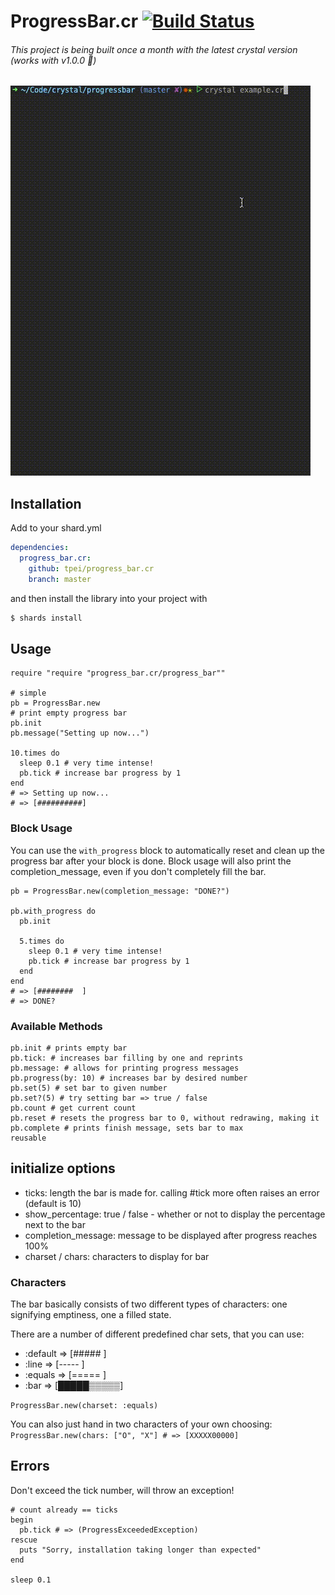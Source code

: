 # ProgressBar.cr [![Build Status](https://travis-ci.org/TPei/progress_bar.cr.svg?branch=master)](https://travis-ci.org/TPei/progress_bar.cr)

###### This project is being built once a month with the latest crystal version (works with v1.0.0 🎉)

![progress animation](https://github.com/tpei/progress_bar.cr/raw/master/demo.gif)

## Installation

Add to your shard.yml

```yaml
dependencies:
  progress_bar.cr:
    github: tpei/progress_bar.cr
    branch: master
```

and then install the library into your project with

```bash
$ shards install
```

## Usage

```crystal
require "require "progress_bar.cr/progress_bar""

# simple
pb = ProgressBar.new
# print empty progress bar
pb.init
pb.message("Setting up now...")

10.times do
  sleep 0.1 # very time intense!
  pb.tick # increase bar progress by 1
end
# => Setting up now...
# => [##########]
```

### Block Usage

You can use the `with_progress` block to automatically reset and clean
up the progress bar after your block is done.
Block usage will also print the completion_message, even if you don't
completely fill the bar.

```crystal
pb = ProgressBar.new(completion_message: "DONE?")

pb.with_progress do
  pb.init

  5.times do
    sleep 0.1 # very time intense!
    pb.tick # increase bar progress by 1
  end
end
# => [########  ]
# => DONE?
```

###  Available Methods
```crystal
pb.init # prints empty bar
pb.tick: # increases bar filling by one and reprints
pb.message: # allows for printing progress messages
pb.progress(by: 10) # increases bar by desired number
pb.set(5) # set bar to given number
pb.set?(5) # try setting bar => true / false
pb.count # get current count
pb.reset # resets the progress bar to 0, without redrawing, making it
pb.complete # prints finish message, sets bar to max
reusable
```

## initialize options

- ticks: length the bar is made for. calling #tick more often raises an
  error (default is 10)
- show_percentage: true / false - whether or not to display the
  percentage next to the bar
- completion_message: message to be displayed after progress reaches
  100%
- charset / chars: characters to display for bar

### Characters

The bar basically consists of two different types of characters: one
signifying emptiness, one a filled state.

There are a number of different predefined char sets, that you can use:
- :default => [#####     ]
- :line    => [-----     ]
- :equals  => [=====     ]
- :bar     => [█████▒▒▒▒▒]

`ProgressBar.new(charset: :equals)`

You can also just hand in two characters of your own choosing:
`ProgressBar.new(chars: ["O", "X"] # => [XXXXX00000]`

## Errors

Don't exceed the tick number, will throw an exception!

```crystal
# count already == ticks
begin
  pb.tick # => (ProgressExceededException)
rescue
  puts "Sorry, installation taking longer than expected"
end

sleep 0.1
```
